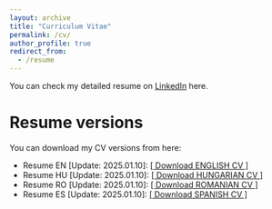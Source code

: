 ```yaml
---
layout: archive
title: "Curriculum Vitae"
permalink: /cv/
author_profile: true
redirect_from:
  - /resume
---
```

You can check my detailed resume on  <a href="https://www.linkedin.com/in/biroattila"> LinkedIn</a> here.

 
Resume versions
======
You can download my CV versions from here:
  * Resume EN [Update: 2025.01.10]: <a href="http://biroka.github.io/files/CV_AttilaBiro_EN.pdf">[ Download ENGLISH CV ]</a> 
  * Resume HU [Update: 2025.01.10]: <a href="http://biroka.github.io/files/CV_AttilaBiro_HU.pdf">[ Download HUNGARIAN CV ]</a> 
  * Resume RO [Update: 2025.01.10]: <a href="http://biroka.github.io/files/CV_AttilaBiro_RO.pdf">[ Download ROMANIAN CV ]</a> 
  * Resume ES [Update: 2025.01.10]: <a href="http://biroka.github.io/files/CV_AttilaBiro_ES.pdf">[ Download SPANISH CV ]</a>
